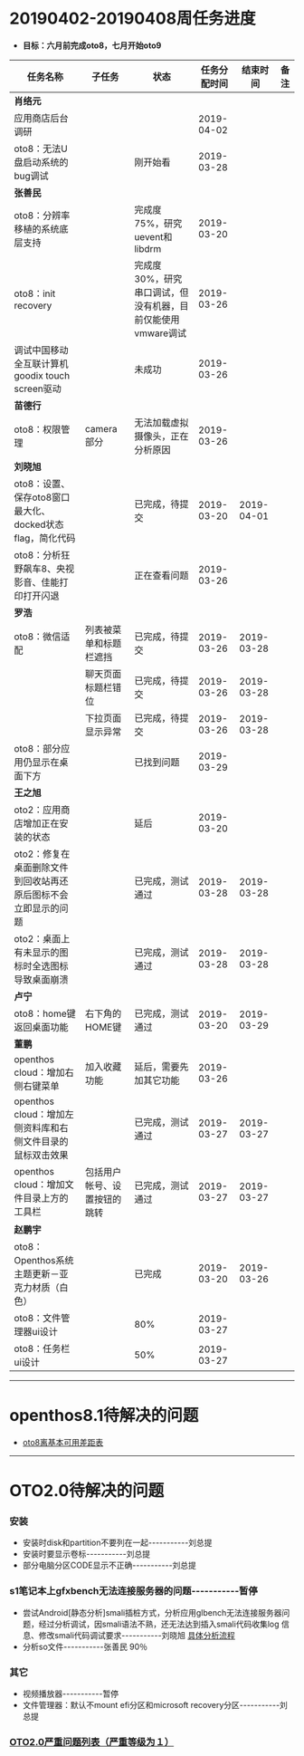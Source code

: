 # 20190402-20190408周任务进度
- **目标：六月前完成oto8，七月开始oto9**

任务名称|子任务|状态|任务分配时间|结束时间|备注
-----|-----|-----|-----|-----|-----
**肖络元**|||||
应用商店后台调研|||2019-04-02||
oto8：无法U盘启动系统的bug调试||刚开始看|2019-03-28||
**张善民**|||||
oto8：分辨率移植的系统底层支持||完成度75%，研究uevent和libdrm|2019-03-20||
oto8：init recovery||完成度30%，研究串口调试，但没有机器，目前仅能使用vmware调试|2019-03-26||
调试中国移动全互联计算机goodix touch screen驱动||未成功|2019-03-26||
**苗德行**|||||
oto8：权限管理|camera部分|无法加载虚拟摄像头，正在分析原因|2019-03-26||
**刘晓旭**|||||
oto8：设置、保存oto8窗口最大化、docked状态flag，简化代码||已完成，待提交|2019-03-20|2019-04-01|
oto8：分析狂野飙车8、央视影音、佳能打印打开闪退||正在查看问题|2019-03-26||
**罗浩**|||||
oto8：微信适配|列表被菜单和标题栏遮挡|已完成，待提交|2019-03-26|2019-03-28|
||聊天页面标题栏错位|已完成，待提交|2019-03-26|2019-03-28|
||下拉页面显示异常|已完成，待提交|2019-03-26|2019-03-28|
oto8：部分应用仍显示在桌面下方||已找到问题|2019-03-29||
**王之旭**|||||
oto2：应用商店增加正在安装的状态||延后|2019-03-20|||
oto2：修复在桌面删除文件到回收站再还原后图标不会立即显示的问题||已完成，测试通过|2019-03-28|2019-03-28|
oto2：桌面上有未显示的图标时全选图标导致桌面崩溃||已完成，测试通过|2019-03-28|2019-03-28|
**卢宁**|||||
oto8：home键返回桌面功能|右下角的HOME键|已完成，测试通过|2019-03-20|2019-03-29|
**董鹏**|||||
openthos cloud：增加右侧右键菜单|加入收藏功能|延后，需要先加其它功能|2019-03-26||
openthos cloud：增加左侧资料库和右侧文件目录的鼠标双击效果||已完成，测试通过|2019-03-27|2019-03-27|
openthos cloud：增加文件目录上方的工具栏|包括用户帐号、设置按钮的跳转|已完成，测试通过|2019-03-27|2019-03-27|
**赵鹏宇**|||||
oto8：Openthos系统主题更新－亚克力材质（白色）||已完成|2019-03-20|2019-03-26|
oto8：文件管理器ui设计||80%|2019-03-27||
oto8：任务栏ui设计||50%|2019-03-27||

***
# openthos8.1待解决的问题
- [oto8离基本可用差距表](https://github.com/openthos/app-testing-results/blob/master/%E6%B5%8B%E8%AF%95%E5%86%85%E5%AE%B9%E5%8F%8A%E7%BB%93%E6%9E%9C/%E5%8A%9F%E8%83%BD%E6%B5%8B%E8%AF%95%E7%9B%B8%E5%85%B3/oto8%E7%A6%BB%E5%9F%BA%E6%9C%AC%E5%8F%AF%E7%94%A8%E5%B7%AE%E8%B7%9D%E8%A1%A8.md)

***

# OTO2.0待解决的问题
### 安装
- 安装时disk和partition不要列在一起-----------刘总提
- 安装时要显示卷标-----------刘总提
- 部分电脑分区CODE显示不正确-----------刘总提

### s1笔记本上gfxbench无法连接服务器的问题-----------暂停
- 尝试Android[静态分析]smali插桩方式，分析应用glbench无法连接服务器问题，经过分析调试，因smali语法不熟，还无法达到插入smali代码收集log 信息、修改smali代码调试要求-----------刘晓旭 [具体分析流程](https://github.com/openthos/multiwin-analysis/blob/master/multiwindow/liuxx/Android%20smali%22%E6%8F%92%E6%A1%A9%22%E8%B0%83%E8%AF%95apk.md)
- 分析so文件-----------张善民 90％
   
### 其它
- 视频播放器-----------暂停
- 文件管理器：默认不mount efi分区和microsoft recovery分区-----------刘总提

### [OTO2.0严重问题列表（严重等级为１）](https://github.com/openthos/app-testing-results/blob/master/%E6%B5%8B%E8%AF%95%E5%86%85%E5%AE%B9%E5%8F%8A%E7%BB%93%E6%9E%9C/%E5%8A%9F%E8%83%BD%E6%B5%8B%E8%AF%95%E7%9B%B8%E5%85%B3/OTO2.0%E4%B8%A5%E9%87%8D%E9%97%AE%E9%A2%98%E5%88%97%E8%A1%A8.md)
